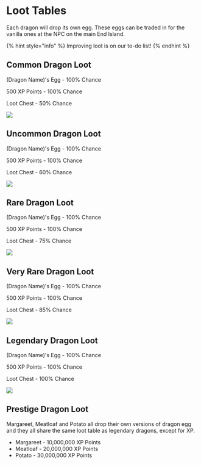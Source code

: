 # Loot Tables

Each dragon will drop its own egg. These eggs can be traded in for the vanilla ones at the NPC on the main End Island.

{% hint style="info" %}
Improving loot is on our to-do list!
{% endhint %}

## Common Dragon Loot

(Dragon Name)'s Egg - 100% Chance

500 XP Points - 100% Chance

Loot Chest - 50% Chance

![](<../../.gitbook/assets/common dragon loot.png>)

## Uncommon Dragon Loot

(Dragon Name)'s Egg - 100% Chance

500 XP Points - 100% Chance

Loot Chest - 60% Chance

![](<../../.gitbook/assets/uncommon dragon loot.png>)

## Rare Dragon Loot

(Dragon Name)'s Egg - 100% Chance

500 XP Points - 100% Chance

Loot Chest - 75% Chance

![](<../../.gitbook/assets/rare dragon loot.png>)

## Very Rare Dragon Loot

(Dragon Name)'s Egg - 100% Chance

500 XP Points - 100% Chance

Loot Chest - 85% Chance

![](<../../.gitbook/assets/very rare dragon loot.png>)

## Legendary Dragon Loot

(Dragon Name)'s Egg - 100% Chance

500 XP Points - 100% Chance

Loot Chest - 100% Chance

![](<../../.gitbook/assets/legendary dragon loot.png>)

## Prestige Dragon Loot

Margareet, Meatloaf and Potato all drop their own versions of dragon egg and they all share the same loot table as legendary dragons, except for XP.

* Margareet - 10,000,000 XP Points
* Meatloaf - 20,000,000 XP Points
* Potato - 30,000,000 XP Points

